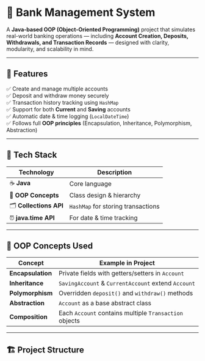 # 🏦 Bank Management System

A **Java-based OOP (Object-Oriented Programming)** project that simulates real-world banking operations — including **Account Creation, Deposits, Withdrawals, and Transaction Records** — designed with clarity, modularity, and scalability in mind.

---

## 🚀 Features

✅ Create and manage multiple accounts  
✅ Deposit and withdraw money securely  
✅ Transaction history tracking using `HashMap`  
✅ Support for both **Current** and **Saving** accounts  
✅ Automatic date & time logging (`LocalDateTime`)  
✅ Follows full **OOP principles** (Encapsulation, Inheritance, Polymorphism, Abstraction)

---

## 🧩 Tech Stack

| Technology | Description |
|-------------|-------------|
| ☕ **Java** | Core language |
| 🧱 **OOP Concepts** | Class design & hierarchy |
| 🗂️ **Collections API** | `HashMap` for storing transactions |
| ⏰ **java.time API** | For date & time tracking |

---

## 🧠 OOP Concepts Used

| Concept | Example in Project |
|----------|--------------------|
| **Encapsulation** | Private fields with getters/setters in `Account` |
| **Inheritance** | `SavingAccount` & `CurrentAccount` extend `Account` |
| **Polymorphism** | Overridden `deposit()` and `withdraw()` methods |
| **Abstraction** | `Account` as a base abstract class |
| **Composition** | Each `Account` contains multiple `Transaction` objects |

---

## 🏗️ Project Structure

